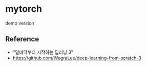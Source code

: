 # mytorch
demo version

## Reference
- "밑바닥부터 시작하는 딥러닝 3"
- https://github.com/WegraLee/deep-learning-from-scratch-3